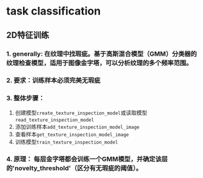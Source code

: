 # task classification
## 2D特征训练
### 1. generally: 在纹理中找瑕疵。基于高斯混合模型（GMM）分类器的纹理检查模型，适用于图像金字塔，可以分析纹理的多个频率范围。
### 2. 要求：训练样本必须完美无瑕疵
### 3. 整体步骤：
1. 创建模型```create_texture_inspection_model```或读取模型```read_texture_inspection_model```
2. 添加训练样本```add_texture_inspection_model_image```
3. 查看样本```get_texture_inspection_model_image```
4. 训练模型```train_texture_inspection_model```

### 4. 原理： 每层金字塔都会训练一个GMM模型，并确定该层的'novelty_threshold'（区分有无瑕疵的阈值）。
